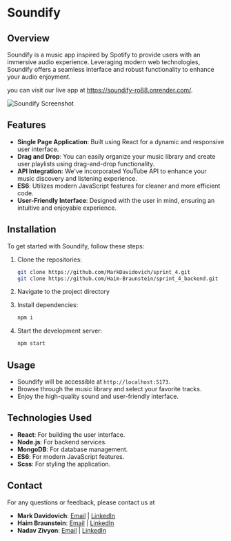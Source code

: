 # Soundify

## Overview
Soundify is a music app inspired by Spotify to provide users with an immersive audio experience. Leveraging modern web technologies, Soundify offers a seamless interface and robust functionality to enhance your audio enjoyment.

you can visit our live app at https://soundify-ro88.onrender.com/.

![Soundify Screenshot](sprint-frontend/src/assets/screenshot.png)

## Features
- **Single Page Application**: Built using React for a dynamic and responsive user interface.
- **Drag and Drop**: You can easily organize your music library and create user playlists using drag-and-drop functionality.
- **API Integration:** We've incorporated YouTube API to enhance your music discovery and listening experience.
- **ES6**: Utilizes modern JavaScript features for cleaner and more efficient code.
- **User-Friendly Interface**: Designed with the user in mind, ensuring an intuitive and enjoyable experience.

## Installation
To get started with Soundify, follow these steps:

1. Clone the repositories:
    ```sh
    git clone https://github.com/MarkDavidovich/sprint_4.git
    git clone https://github.com/Haim-Braunstein/sprint_4_backend.git
    ```
2. Navigate to the project directory
   
3. Install dependencies:
    ```sh
    npm i
    ```
4. Start the development server:
    ```sh
    npm start
    ```

## Usage
- Soundify will be accessible at `http://localhost:5173`.
- Browse through the music library and select your favorite tracks.
- Enjoy the high-quality sound and user-friendly interface.

## Technologies Used
- **React**: For building the user interface.
- **Node.js**: For backend services.
- **MongoDB**: For database management.
- **ES6**: For modern JavaScript features.
- **Scss**: For styling the application.


## Contact
For any questions or feedback, please contact us at 
- **Mark Davidovich**: [Email](mailto:mark.davidovich@gmail.com) | [LinkedIn](https://www.linkedin.com/in/mark-davidovich-2a6222187/)
- **Haim Braunstein**: [Email](mailto:haim321@gmail.com) | [LinkedIn](https://www.linkedin.com/in/haim-braunstein)
- **Nadav Zivyon**: [Email](mailto:nadavzivyon@gmail.com) | [LinkedIn](https://www.linkedin.com/in/nadav-zivyon-7bb410249/)
